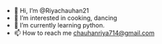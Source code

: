 - 👋 Hi, I’m @Riyachauhan21
- 👀 I’m interested in cooking, dancing
- 🌱 I’m currently learning python.
- 📫 How to reach me chauhanriya714@gmail.com

<!---
Riyachauhan21/Riyachauhan21 is a ✨ special ✨ repository because its `README.md` (this file) appears on your GitHub profile.
You can click the Preview link to take a look at your changes.
--->
